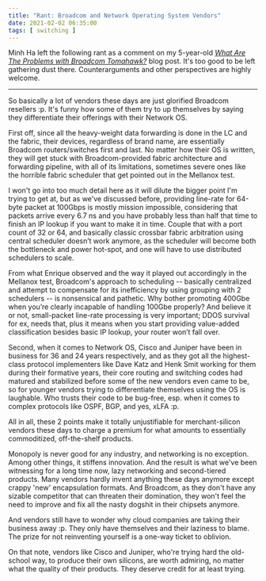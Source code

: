 ```yaml
---
title: "Rant: Broadcom and Network Operating System Vendors"
date: 2021-02-02 06:35:00
tags: [ switching ]
---
```

Minh Ha left the following rant as a comment on my 5-year-old _[What Are The Problems with Broadcom Tomahawk?](/2016/05/what-are-problems-with-broadcom.html)_ blog post. It's too good to be left gathering dust there. Counterarguments and other perspectives are highly welcome.

---

So basically a lot of vendors these days are just glorified Broadcom resellers :p. It's funny how some of them try to up themselves by saying they differentiate their offerings with their Network OS. 
<!--more-->
First off, since all the heavy-weight data forwarding is done in the LC and the fabric, their devices, regardless of brand name, are essentially Broadcom routers/switches first and last. No matter how their OS is written, they will get stuck with Broadcom-provided fabric architecture and forwarding pipeline, with all of its limitations, sometimes severe ones like the horrible fabric scheduler that get pointed out in the Mellanox test.

I won't go into too much detail here as it will dilute the bigger point I'm trying to get at, but as we've discussed before, providing line-rate for 64-byte packet at 100Gbps is mostly mission impossible, considering that packets arrive every 6.7 ns and you have probably less than half that time to finish an IP lookup if you want to make it in time. Couple that with a port count of 32 or 64, and basically classic crossbar fabric arbitration using central scheduler doesn’t work anymore, as the scheduler will become both the bottleneck and power hot-spot, and one will have to use distributed schedulers to scale. 

From what Enrique observed and the way it played out accordingly in the Mellanox test, Broadcom's approach to scheduling -- basically centralized and attempt to compensate for its inefficiency by using grouping with 2 schedulers -- is nonsensical and pathetic. Why bother promoting 400Gbe when you’re clearly incapable of handling 100Gbe properly? And believe it or not, small-packet line-rate processing is very important; DDOS survival for ex, needs that, plus it means when you start providing value-added classification besides basic IP lookup, your router won’t fall over.

Second, when it comes to Network OS, Cisco and Juniper have been in business for 36 and 24 years respectively, and as they got all the highest-class protocol implementers like Dave Katz and Henk Smit working for them during their formative years, their core routing and switching codes had matured and stabilized before some of the new vendors even came to be, so for younger vendors trying to differentiate themselves using the OS is laughable. Who trusts their code to be bug-free, esp. when it comes to complex protocols like OSPF, BGP, and yes, xLFA :p.

All in all, these 2 points make it totally unjustifiable for merchant-silicon vendors these days to charge a premium for what amounts to essentially commoditized, off-the-shelf products.

Monopoly is never good for any industry, and networking is no exception. Among other things, it stiffens innovation. And the result is what we've been witnessing for a long time now, lazy networking and second-tiered products. Many vendors hardly invent anything these days anymore except crappy 'new' encapsulation formats. And Broadcom, as they don't have any sizable competitor that can threaten their domination, they won't feel the need to improve and fix all the nasty dogshit in their chipsets anymore.

And vendors still have to wonder why cloud companies are taking their business away :p. They only have themselves and their laziness to blame. The prize for not reinventing yourself is a one-way ticket to oblivion.

On that note, vendors like Cisco and Juniper, who're trying hard the old-school way, to produce their own silicons, are worth admiring, no matter what the quality of their products. They deserve credit for at least trying.